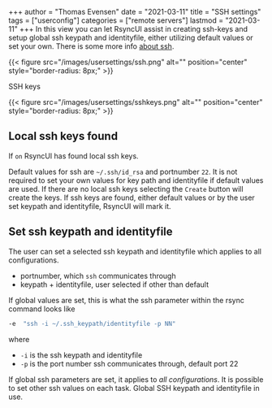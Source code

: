 +++
author = "Thomas Evensen"
date = "2021-03-11"
title =  "SSH settings"
tags = ["userconfig"]
categories = ["remote servers"]
lastmod = "2021-03-11"
+++
In this view you can let RsyncUI assist in creating ssh-keys and setup global ssh keypath and identityfile, either utilizing default values or set your own. There is some more info [about ssh](/docs/ssh/).

{{< figure src="/images/usersettings/ssh.png" alt="" position="center" style="border-radius: 8px;" >}}

SSH keys

{{< figure src="/images/usersettings/sshkeys.png" alt="" position="center" style="border-radius: 8px;" >}}

## Local ssh keys found

If `on` RsyncUI has found local ssh keys.

Default values for ssh are `~/.ssh/id_rsa` and portnumber `22`. It is not required to set your own values for key path and identityfile if default values are used. If there are no local ssh keys selecting the `Create` button will create the keys. If ssh keys are found, either default values or by the user set keypath and identityfile, RsyncUI will mark it.

## Set ssh keypath and identityfile

The user can set a selected ssh keypath and identityfile which applies to all configurations.

- portnumber, which `ssh` communicates through
- keypath + identityfile, user selected if other than default

If global values are set, this is what the ssh parameter within the rsync command looks like

```bash
-e  "ssh -i ~/.ssh_keypath/identityfile -p NN"
```

where

- `-i` is the ssh keypath and identityfile
- `-p` is the port number ssh communicates through, default port 22

If global ssh parameters are set, it applies to *all configurations*. It is possible to set other ssh values on each task. Global SSH keypath and identityfile in use.
